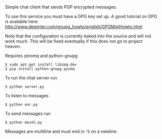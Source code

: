 Simple chat client that sends PGP encrypted messages.

To use this service you must have a GPG key set up.
A good tutorial on GPG is available here: http://www.dewinter.com/gnupg_howto/english/GPGMiniHowto.html

Note that the configuration is currently baked into the source and will not work much.
This will be fixed eventually if this does not go to project heaven.

Requires zeromq and python-gnupg

    $ sudo apt-get install libzmq-dev
    $ pip install python-gnupg pyzmq

To run the chat server run

    $ python server.py

To listen to messages

    $ python ear.py

To send messages run

    $ python mouth.py

Messages are multiline and must end in `^D` on a newline.
